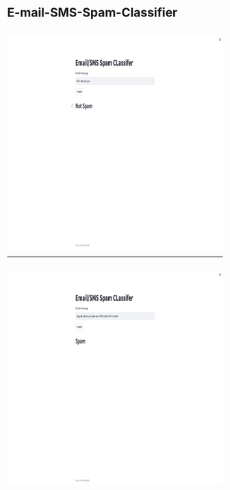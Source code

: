 # E-mail-SMS-Spam-Classifier

<br>
<img src = "https://github.com/amraam281/E-mail-SMS-Spam-Classifier/blob/main/NotSpam.png?raw=true" height="500" />
<br>
<hr>
<br>
<img src = "https://github.com/amraam281/E-mail-SMS-Spam-Classifier/blob/main/Spam.png?raw=true" height = "500" />
<br>
